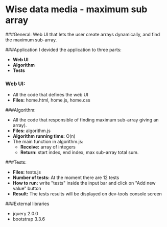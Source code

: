 # Wise data media - maximum sub array

###General:
Web UI that lets the user create arrays dynamically, and find the maximum sub-array.

###Application 
I devided the application to three parts:
- **Web UI**
- **Algorithm**
- **Tests**

### Web UI:
- All the code that defines the web UI
- **Files:** home.html, home.js, home.css

###Algorithm:
- All the code that responsible of finding maximum sub-array giving an array).
- **Files:** algorithm.js
- **Algorithm running time:** O(n)
- The main function in algorithm.js:
  - **Receive:** array of integers
  - **Return:** start index, end index, max sub-array total sum.

###Tests:
- **Files:** tests.js
- **Number of tests:** At the moment there are 12 tests
- **How to run:** write "tests" inside the input bar and click on "Add new value" button
- **Result:** The tests results will be displayed on dev-tools console screen

###External libraries
- jquery 2.0.0
- bootstrap 3.3.6

